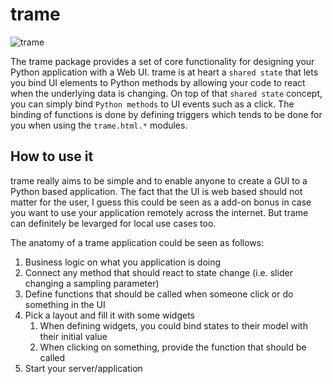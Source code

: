# trame

![trame](/trame/images/trame-concept.jpg)

The trame package provides a set of core functionality for designing your Python application with a Web UI.
trame is at heart a `shared state` that lets you bind UI elements to Python methods by allowing your code to react when the underlying data is changing.
On top of that `shared state` concept, you can simply bind `Python methods` to UI events such as a click. The binding of functions is done by defining triggers which tends to be done for you when using the `trame.html.*` modules.

## How to use it

trame really aims to be simple and to enable anyone to create a GUI to a Python based application.
The fact that the UI is web based should not matter for the user, I guess this could be seen as a add-on bonus in case you want to use your application remotely across the internet. But trame can definitely be levarged for local use cases too.

The anatomy of a trame application could be seen as follows:

1. Business logic on what you application is doing
2. Connect any method that should react to state change (i.e. slider changing a sampling parameter)
3. Define functions that should be called when someone click or do something in the UI
4. Pick a layout and fill it with some widgets
   1. When defining widgets, you could bind states to their model with their initial value
   2. When clicking on something, provide the function that should be called
5. Start your server/application
